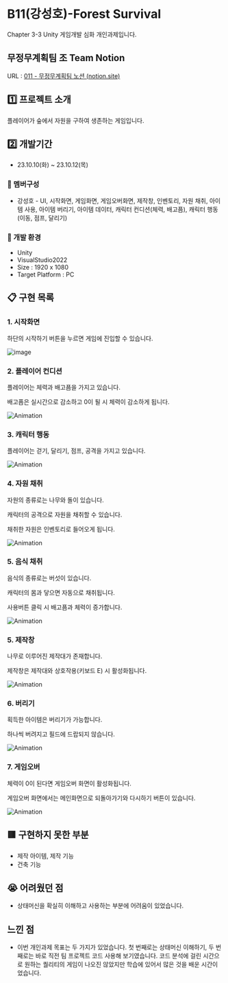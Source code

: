 # B11(강성호)-Forest Survival
 Chapter 3-3 Unity 게임개발 심화 개인과제입니다.
<p>
</p>

## 무정무계획팀 조 Team Notion
URL : [011 - 무정무계획팀 노션 (notion.site)](https://teamsparta.notion.site/07-b2e6e4b62af14ed59cb65651acd9286f?pvs=25)
 ## :one: 프로젝트 소개
 플레이어가 숲에서 자원을 구하여 생존하는 게임입니다.
## :two: 개발기간
- 23.10.10(화) ~ 23.10.12(목)

### :raising_hand: 멤버구성
- 강성호 - UI, 시작화면, 게임화면, 게임오버화면, 제작창, 인벤토리, 자원 채취, 아이템 사용, 아이템 버리기, 아이템 데이터, 캐릭터 컨디션(체력, 배고픔), 캐릭터 행동(이동, 점프, 달리기)

### :hammer: 개발 환경 
- Unity
- VisualStudio2022
- Size : 1920 x 1080
- Target Platform : PC

## :clipboard: 구현 목록

### 1. 시작화면
하단의 시작하기 버튼을 누르면 게임에 진입할 수 있습니다.

![image](https://github.com/tjdgh7419/DOWA_TeamProject/assets/70570791/22bdc675-bc12-4127-8f29-83f1e6e1aa7c)

### 2. 플레이어 컨디션
플레이어는 체력과 배고픔을 가지고 있습니다. 

배고픔은 실시간으로 감소하고 0이 될 시 체력이 감소하게 됩니다.

![Animation](https://github.com/tjdgh7419/DOWA_TeamProject/assets/70570791/fbbfebef-4e3d-457f-b13c-960de547beb4)

### 3. 캐릭터 행동
플레이어는 걷기, 달리기, 점프, 공격을 가지고 있습니다.

![Animation](https://github.com/tjdgh7419/DOWA_TeamProject/assets/70570791/6065c560-2176-4ba0-9d41-14576ea17d25)

### 4. 자원 채취
자원의 종류로는 나무와 돌이 있습니다. 

캐릭터의 공격으로 자원을 채취할 수 있습니다.

채취한 자원은 인벤토리로 들어오게 됩니다.

![Animation](https://github.com/tjdgh7419/DOWA_TeamProject/assets/70570791/9211dde5-566b-4ffd-bca2-12907b59d6f2)

### 5. 음식 채취
음식의 종류로는 버섯이 있습니다.

캐릭터의 몸과 닿으면 자동으로 채취됩니다.

사용버튼 클릭 시 배고픔과 체력이 증가합니다.

![Animation](https://github.com/tjdgh7419/DOWA_TeamProject/assets/70570791/ad18f432-2038-416f-92e1-e9c79ac64652)

### 5. 제작창 
나무로 이루어진 제작대가 존재합니다.

제작창은 제작대와 상호작용(키보드 E) 시 활성화됩니다.

![Animation](https://github.com/tjdgh7419/DOWA_TeamProject/assets/70570791/61c4f559-6276-40ed-8363-a7c9c84ca2c2)

### 6. 버리기
획득한 아이템은 버리기가 가능합니다.

하나씩 버려지고 필드에 드랍되지 않습니다.

![Animation](https://github.com/tjdgh7419/DOWA_TeamProject/assets/70570791/b245e6a6-aac8-4b7d-ad15-22a85690aa0c)

### 7. 게임오버
체력이 0이 된다면  게임오버 화면이 활성화됩니다.

게임오버 화면에서는 메인화면으로 되돌아가기와 다시하기 버튼이 있습니다.

![Animation](https://github.com/tjdgh7419/DOWA_TeamProject/assets/70570791/7b2e81bc-9534-4b29-93c5-d2b2d0ff8341)
## 🟥 구현하지 못한 부분
- 제작 아이템, 제작 기능
- 건축 기능


## :sob: 어려웠던 점

- 상태머신을 확실히 이해하고 사용하는 부분에 어려움이 있었습니다. 

## 느낀 점
- 이번 개인과제  목표는 두 가지가 있었습니다. 첫 번째로는 상태머신 이해하기, 두 번째로는 바로 직전 팀 프로젝트 코드 사용해 보기였습니다. 코드 분석에 걸린 시간으로 원하는 퀄리티의 게임이 나오진 않았지만 학습에 있어서 많은 것을 배운 시간이었습니다.

